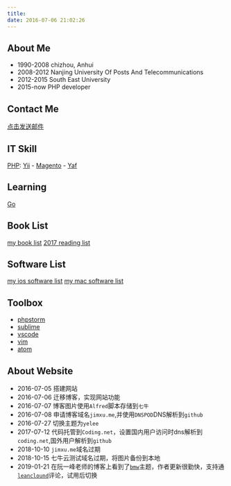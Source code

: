 ```yaml
---
title:
date: 2016-07-06 21:02:26
---
```


About Me
---

- 1990-2008    chizhou, Anhui
- 2008-2012    Nanjing University Of Posts And Telecommunications
- 2012-2015    South East University
- 2015-now     PHP developer

Contact Me
---
[点击发送邮件](mailto:xujun_njupt@126.com)


IT Skill
---
[PHP](https://16bh.github.io/tags/php/):      [Yii](https://16bh.github.io/tags/yii/) - [Magento](https://16bh.github.io/tags/magento/) - [Yaf](https://16bh.github.io/tags/yaf/)

Learning
---
[Go](https://16bh.github.io/tags/go/)

Book List
---

[my book list](https://16bh.github.io/2017/04/15/book-list/)
[2017 reading list](https://16bh.github.io/2018/03/05/2017-reading-list/)

Software List
---

[my ios software list](https://16bh.github.io/2017/03/13/ios-software-list/)
[my mac software list](https://16bh.github.io/2016/08/16/mac-software-list/)

Toolbox
---

- [phpstorm](https://16bh.github.io/tags/phpstorm/)
- [sublime](https://16bh.github.io/tags/sublime/)
- [vscode](https://16bh.github.io/tags/vscode/)
- [vim](https://16bh.github.io/tags/vim)
- [atom](https://16bh.github.io/tags/atom)

About Website
---

- 2016-07-05    搭建网站
- 2016-07-06    迁移博客，实现网站功能
- 2016-07-07    博客图片使用`Alfred`脚本存储到`七牛`
- 2016-07-08    申请博客域名`jimxu.me`,并使用`DNSPOD`DNS解析到`github`
- 2016-07-27    切换主题为`yelee`
- 2017-07-12    代码托管到`Coding.net`，设置国内用户访问时dns解析到`coding.net`,国外用户解析到`github`
- 2018-10-10    `jimxu.me`域名过期
- 2018-10-15    七牛云测试域名过期，将图片备份到本地
- 2019-01-21    在阮一峰老师的博客上看到了[`bmw`](https://github.com/dongyuanxin/theme-bmw)主题，作者更新很勤快，支持通[`leanclound`](https://leancloud.cn/?source=EBBVF4T1)评论，试用后切换
